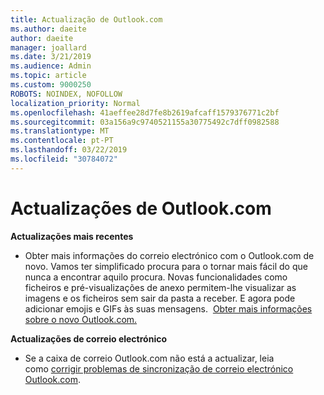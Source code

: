 ```yaml
---
title: Actualização de Outlook.com
ms.author: daeite
author: daeite
manager: joallard
ms.date: 3/21/2019
ms.audience: Admin
ms.topic: article
ms.custom: 9000250
ROBOTS: NOINDEX, NOFOLLOW
localization_priority: Normal
ms.openlocfilehash: 41aeffee28d7fe8b2619afcaff1579376771c2bf
ms.sourcegitcommit: 03a156a9c9740521155a30775492c7dff0982588
ms.translationtype: MT
ms.contentlocale: pt-PT
ms.lasthandoff: 03/22/2019
ms.locfileid: "30784072"
---
```

# <a name="outlookcom-updates"></a>Actualizações de Outlook.com

**Actualizações mais recentes**

- Obter mais informações do correio electrónico com o Outlook.com de novo. Vamos ter simplificado procura para o tornar mais fácil do que nunca a encontrar aquilo procura. Novas funcionalidades como ficheiros e pré-visualizações de anexo permitem-lhe visualizar as imagens e os ficheiros sem sair da pasta a receber. E agora pode adicionar emojis e GIFs às suas mensagens.  [Obter mais informações sobre o novo Outlook.com.](https://support.office.com/article/40676ad0-c831-45ac-a023-5be633be798d)

**Actualizações de correio electrónico**

- Se a caixa de correio Outlook.com não está a actualizar, leia como [corrigir problemas de sincronização de correio electrónico Outlook.com](https://support.office.com/article/d39e3341-8d79-4bf1-b3c7-ded602233642).